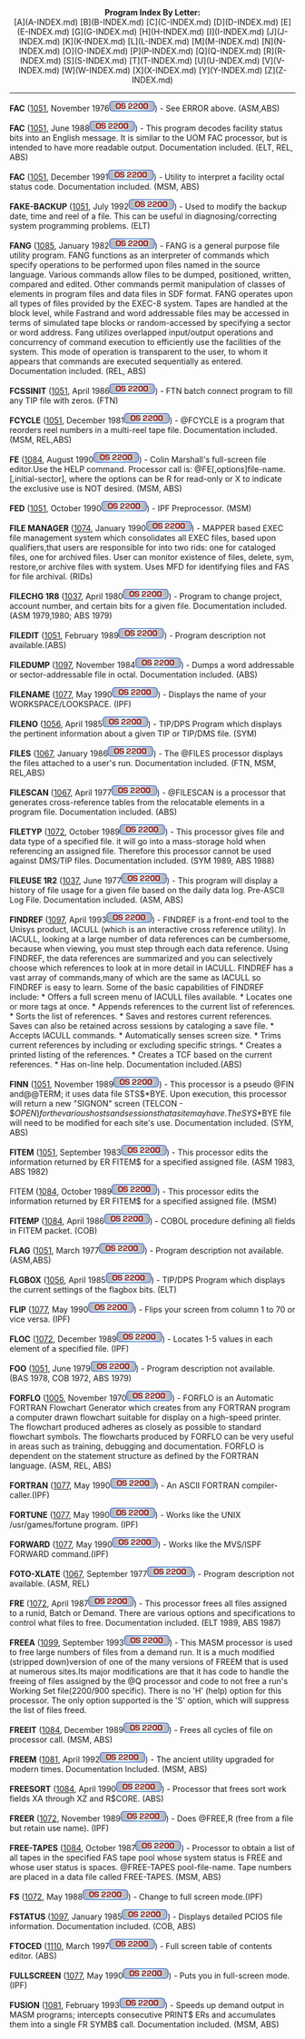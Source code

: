 <x-sas-window top="66" bottom="768" left="8" right="538">



<center><b>Program Index By Letter:</b></center>

<center>[A](A-INDEX.md) [B](B-INDEX.md)
[C](C-INDEX.md) [D](D-INDEX.md)
[E](E-INDEX.md) [G](G-INDEX.md)
[H](H-INDEX.md) [I](I-INDEX.md)
[J](J-INDEX.md) [K](K-INDEX.md)
[L](L-INDEX.md) [M](M-INDEX.md)
[N](N-INDEX.md) [O](O-INDEX.md)
[P](P-INDEX.md) [Q](Q-INDEX.md)
[R](R-INDEX.md) [S](S-INDEX.md)
[T](T-INDEX.md) [U](U-INDEX.md)
[V](V-INDEX.md) [W](W-INDEX.md)
[X](X-INDEX.md) [Y](Y-INDEX.md)
[Z](Z-INDEX.md)</center>


&#10;
- - -
<b>FAC</b> ([1051](1051/INDEX.md), November 1976![](IMAGES/OS2200.JPG)) - See ERROR above. (ASM,ABS)


<b>FAC</b> ([1051](1065/INDEX.md), June 1988![](IMAGES/OS2200.JPG)) - This program decodes facility status bits
into an English message. It is similar to the UOM FAC processor, but
is intended to have more readable output. Documentation included.
(ELT, REL, ABS)


<b>FAC</b> ([1051](1081/INDEX.md), December 1991![](IMAGES/OS2200.JPG)) - Utility to interpret a facility octal status
code. Documentation included. (MSM, ABS)


<b>FAKE-BACKUP</b> ([1051](1081/INDEX.md), July
1992![](IMAGES/OS2200.JPG)) - Used to modify the backup date, time and reel
of a file. This can be useful in diagnosing/correcting system
programming problems. (ELT)


<b>FANG</b> ([1085](1085/INDEX.md), January 1982![](IMAGES/OS2200.JPG)) - FANG is a general purpose file utility
program. FANG functions as an interpreter of commands which specify
operations to be performed upon files named in the source language.
Various commands allow files to be dumped, positioned, written,
compared and edited. Other commands permit manipulation of classes of
elements in program files and data files in SDF format. FANG operates
upon all types of files provided by the EXEC-8 system. Tapes are
handled at the block level, while Fastrand and word addressable files
may be accessed in terms of simulated tape blocks or random-accessed
by specifying a sector or word address. Fang utilizes overlapped
input/output operations and concurrency of command execution to
efficiently use the facilities of the system. This mode of operation
is transparent to the user, to whom it appears that commands are
executed sequentially as entered. Documentation included. (REL, ABS)


<b>FCSSINIT</b> ([1051](1065/INDEX.md), April 1986![](IMAGES/OS2200.JPG)) - FTN batch connect program to fill any TIP
file with zeros. (FTN)


<b>FCYCLE</b> ([1051](1067/INDEX.md), December
1981![](IMAGES/OS2200.JPG)) - @FCYCLE is a program that reorders reel
numbers in a multi-reel tape file. Documentation included. (MSM,
REL,ABS)


<b>FE</b> ([1084](1084/INDEX.md), August 1990![](IMAGES/OS2200.JPG)) - Colin Marshall's full-screen file editor.Use
the HELP command. Processor call is:
@FE[,options]file-name.[,initial-sector], where the options can be R
for read-only or X to indicate the exclusive use is NOT desired.
(MSM, ABS)


<b>FED</b> ([1051](1081/INDEX.md), October 1990![](IMAGES/OS2200.JPG)) - IPF Preprocessor. (MSM)


<b>FILE MANAGER</b> ([1074](1074/INDEX.md), January
1990![](IMAGES/OS2200.JPG)) - MAPPER based EXEC file management system
which consolidates all EXEC files, based upon qualifiers,that users
are responsible for into two rids: one for cataloged files, one for
archived files. User can monitor existence of files, delete, sym,
restore,or archive files with system. Uses MFD for identifying files
and FAS for file archival. (RIDs)


<b>FILECHG 1R8</b> ([1037](1037/INDEX.md), April
1980![](IMAGES/OS2200.JPG)) - Program to change project, account number,
and certain bits for a given file. Documentation included. (ASM
1979,1980; ABS 1979)


<b>FILEDIT</b> ([1051](1067/INDEX.md), February
1989![](IMAGES/OS2200.JPG)) - Program description not available.(ABS)


<b>FILEDUMP</b> ([1097](1097/INDEX.md), November
1984![](IMAGES/OS2200.JPG)) - Dumps a word addressable or
sector-addressable file in octal. Documentation included. (ABS)


<b>FILENAME</b> ([1077](1077/INDEX.md), May 1990![](IMAGES/OS2200.JPG)) - Displays the name of your
WORKSPACE/LOOKSPACE. (IPF)


<b>FILENO</b> ([1056](1056/INDEX.md), April 1985![](IMAGES/OS2200.JPG)) - TIP/DPS Program which displays the pertinent
information about a given TIP or TIP/DMS file. (SYM)


<b>FILES</b> ([1067](1067/INDEX.md), January 1986![](IMAGES/OS2200.JPG)) - The @FILES processor displays the files
attached to a user's run. Documentation included. (FTN, MSM, REL,ABS)


<b>FILESCAN</b> ([1067](1067/INDEX.md), April 1977![](IMAGES/OS2200.JPG)) - @FILESCAN is a processor that generates
cross-reference tables from the relocatable elements in a program
file. Documentation included. (ABS)


<b>FILETYP</b> ([1072](1072/INDEX.md), October
1989![](IMAGES/OS2200.JPG)) - This processor gives file and data type of a
specified file. it will go into a mass-storage hold when referencing
an assigned file. Therefore this processor cannot be used against
DMS/TIP files. Documentation included. (SYM 1989, ABS 1988)


<b>FILEUSE 1R2</b> ([1037](1037/INDEX.md), June
1977![](IMAGES/OS2200.JPG)) - This program will display a history of file
usage for a given file based on the daily data log. Pre-ASCII Log
File. Documentation included. (ASM, ABS)


<b>FINDREF</b> ([1097](1097/INDEX.md), April 1993![](IMAGES/OS2200.JPG)) - FINDREF is a front-end tool to the Unisys
product, IACULL (which is an interactive cross reference utility). In
IACULL, looking at a large number of data references can be
cumbersome, because when viewing, you must step through each data
reference. Using FINDREF, the data references are summarized and you
can selectively choose which references to look at in more detail in
IACULL. FINDREF has a vast array of commands,many of which are the
same as IACULL so FINDREF is easy to learn. Some of the basic
capabilities of FINDREF include: * Offers a full screen menu of
IACULL files available. * Locates one or more tags at once. * Appends
references to the current list of references. * Sorts the list of
references. * Saves and restores current references. Saves can also
be retained across sessions by cataloging a save file. * Accepts
IACULL commands. * Automatically senses screen size. * Trims current
references by including or excluding specific strings. * Creates a
printed listing of the references. * Creates a TCF based on the
current references. * Has on-line help. Documentation included.(ABS)


<b>FINN</b> ([1051](1072/INDEX.md), November 1989![](IMAGES/OS2200.JPG)) - This processor is a pseudo @FIN and@@TERM; it
uses data file STS$*BYE. Upon execution, this processor will return a
new "SIGNON" screen (TELCON - $$OPEN) for the various hosts and
sessions that a site may have. The SYS$*BYE file will need to be
modified for each site's use. Documentation included. (SYM, ABS)


<b>FITEM</b> ([1051](1051/INDEX.md), September
1983![](IMAGES/OS2200.JPG)) - This processor edits the information returned
by ER FITEM$ for a specified assigned file. (ASM 1983, ABS 1982)


FITEM ([1084](1084/INDEX.md), October 1989![](IMAGES/OS2200.JPG)) - This processor edits the information returned
by ER FITEM$ for a specified assigned file. (MSM)


<b>FITEMP</b> ([1084](1084/INDEX.md), April 1986![](IMAGES/OS2200.JPG)) - COBOL procedure defining all fields in FITEM
packet. (COB)


<b>FLAG</b> ([1051](1051/INDEX.md), March 1977![](IMAGES/OS2200.JPG)) - Program description not available. (ASM,ABS)


<b>FLGBOX</b> ([1056](1056/INDEX.md), April 1985![](IMAGES/OS2200.JPG)) - TIP/DPS Program which displays the current
settings of the flagbox bits. (ELT)


<b>FLIP</b> ([1077](1077/INDEX.md), May 1990![](IMAGES/OS2200.JPG)) - Flips your screen from column 1 to 70 or vice
versa. (IPF)


<b>FLOC</b> ([1072](1072/INDEX.md), December 1989![](IMAGES/OS2200.JPG)) - Locates 1-5 values in each element of a
specified file. (IPF)


<b>FOO</b> ([1051](1051/INDEX.md), June 1979![](IMAGES/OS2200.JPG)) - Program description not available. (BAS 1978,
COB 1972, ABS 1979)


<b>FORFLO</b> ([1005](1005/INDEX.md), November
1970![](IMAGES/OS2200.JPG)) - FORFLO is an Automatic FORTRAN Flowchart
Generator which creates from any FORTRAN program a computer drawn
flowchart suitable for display on a high-speed printer. The flowchart
produced adheres as closely as possible to standard flowchart
symbols. The flowcharts produced by FORFLO can be very useful in
areas such as training, debugging and documentation. FORFLO is
dependent on the statement structure as defined by the FORTRAN
language. (ASM, REL, ABS)


<b>FORTRAN</b> ([1077](1077/INDEX.md), May 1990![](IMAGES/OS2200.JPG)) - An ASCII FORTRAN compiler-caller.(IPF)


<b>FORTUNE</b> ([1077](1077/INDEX.md), May 1990![](IMAGES/OS2200.JPG)) - Works like the UNIX /usr/games/fortune
program. (IPF)


<b>FORWARD</b> ([1077](1077/INDEX.md), May 1990![](IMAGES/OS2200.JPG)) - Works like the MVS/ISPF FORWARD command.(IPF)


<b>FOTO-XLATE</b> ([1067](1067/INDEX.md), September
1977![](IMAGES/OS2200.JPG)) - Program description not available. (ASM, REL)


<b>FRE</b> ([1072](1072/INDEX.md), April 1987![](IMAGES/OS2200.JPG)) - This processor frees all files assigned to a
runid, Batch or Demand. There are various options and specifications
to control what files to free. Documentation included. (ELT 1989, ABS
1987)


<b>FREEA</b> ([1099](1099/INDEX.md), September
1993![](IMAGES/OS2200.JPG)) - This MASM processor is used to free large
numbers of files from a demand run. It is a much modified (stripped
down)version of one of the many versions of FREEM that is used at
numerous sites.Its major modifications are that it has code to handle
the freeing of files assigned by the @Q processor and code to not
free a run's Working Set file(2200/900 specific). There is no 'H'
(help) option for this processor. The only option supported is the
'S' option, which will suppress the list of files freed.


<b>FREEIT</b> ([1084](1084/INDEX.md), December
1989![](IMAGES/OS2200.JPG)) - Frees all cycles of file on processor call.
(MSM, ABS)


<b>FREEM</b> ([1081](1081/INDEX.md), April 1992![](IMAGES/OS2200.JPG)) - The ancient utility upgraded for modern
times. Documentation Included. (MSM, ABS)


<b>FREESORT</b> ([1084](1084/INDEX.md), April 1990![](IMAGES/OS2200.JPG)) - Processor that frees sort work fields XA
through XZ and R$CORE. (ABS)


<b>FREER</b> ([1072](1072/INDEX.md), November 1989![](IMAGES/OS2200.JPG)) - Does @FREE,R (free from a file but retain use
name). (IPF)


<b>FREE-TAPES</b> ([1084](1084/INDEX.md), October
1987![](IMAGES/OS2200.JPG)) - Processor to obtain a list of all tapes in
the specified FAS tape pool whose system status is FREE and whose
user status is spaces. @FREE-TAPES pool-file-name. Tape numbers are
placed in a data file called FREE-TAPES. (MSM, ABS)


<b>FS</b> ([1072](1072/INDEX.md), May 1988![](IMAGES/OS2200.JPG)) - Change to full screen mode.(IPF)


<b>FSTATUS</b> ([1097](1097/INDEX.md), January
1985![](IMAGES/OS2200.JPG)) - Displays detailed PCIOS file information.
Documentation included. (COB, ABS)


<b>FTOCED</b> ([1110](1110/INDEX.md), March 1997![](IMAGES/OS2200.JPG)) - Full screen table of contents editor. (ABS)


<b>FULLSCREEN</b> ([1077](1077/INDEX.md), May 1990![](IMAGES/OS2200.JPG)) - Puts you in full-screen mode.(IPF)


<b>FUSION</b> ([1081](1081/INDEX.md), February
1993![](IMAGES/OS2200.JPG)) - Speeds up demand output in MASM programs;
intercepts consecutive PRINT$ ERs and accumulates them into a single
FR SYMB$ call. Documentation included. (MSM, ABS)


&nbsp;


</x-sas-window>